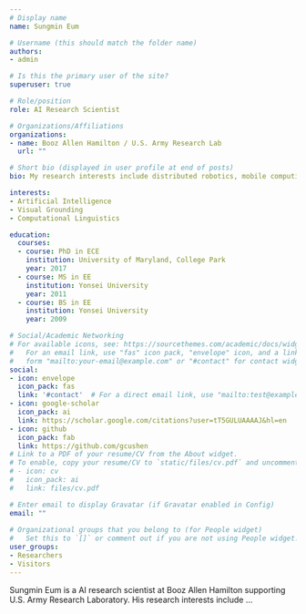 ```yaml
---
# Display name
name: Sungmin Eum

# Username (this should match the folder name)
authors:
- admin

# Is this the primary user of the site?
superuser: true

# Role/position
role: AI Research Scientist

# Organizations/Affiliations
organizations:
- name: Booz Allen Hamilton / U.S. Army Research Lab
  url: ""

# Short bio (displayed in user profile at end of posts)
bio: My research interests include distributed robotics, mobile computing and programmable matter.

interests:
- Artificial Intelligence
- Visual Grounding
- Computational Linguistics

education:
  courses:
  - course: PhD in ECE
    institution: University of Maryland, College Park
    year: 2017
  - course: MS in EE
    institution: Yonsei University
    year: 2011
  - course: BS in EE
    institution: Yonsei University
    year: 2009

# Social/Academic Networking
# For available icons, see: https://sourcethemes.com/academic/docs/widgets/#icons
#   For an email link, use "fas" icon pack, "envelope" icon, and a link in the
#   form "mailto:your-email@example.com" or "#contact" for contact widget.
social:
- icon: envelope
  icon_pack: fas
  link: '#contact'  # For a direct email link, use "mailto:test@example.org".
- icon: google-scholar
  icon_pack: ai
  link: https://scholar.google.com/citations?user=tT5GULUAAAAJ&hl=en
- icon: github
  icon_pack: fab
  link: https://github.com/gcushen
# Link to a PDF of your resume/CV from the About widget.
# To enable, copy your resume/CV to `static/files/cv.pdf` and uncomment the lines below.  
# - icon: cv
#   icon_pack: ai
#   link: files/cv.pdf

# Enter email to display Gravatar (if Gravatar enabled in Config)
email: ""
  
# Organizational groups that you belong to (for People widget)
#   Set this to `[]` or comment out if you are not using People widget.  
user_groups:
- Researchers
- Visitors
---
```


Sungmin Eum is a AI research scientist at Booz Allen Hamilton supporting U.S. Army Research Laboratory. His research interests include ...
